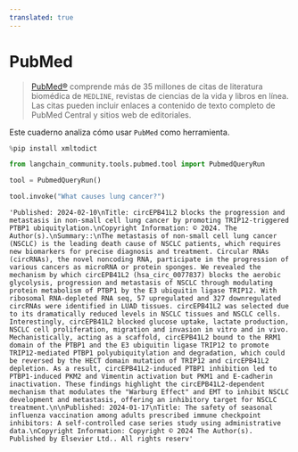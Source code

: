 ```yaml
---
translated: true
---
```


# PubMed

>[PubMed®](https://pubmed.ncbi.nlm.nih.gov/) comprende más de 35 millones de citas de literatura biomédica de `MEDLINE`, revistas de ciencias de la vida y libros en línea. Las citas pueden incluir enlaces a contenido de texto completo de PubMed Central y sitios web de editoriales.

Este cuaderno analiza cómo usar `PubMed` como herramienta.

```python
%pip install xmltodict
```

```python
from langchain_community.tools.pubmed.tool import PubmedQueryRun
```

```python
tool = PubmedQueryRun()
```

```python
tool.invoke("What causes lung cancer?")
```

```output
'Published: 2024-02-10\nTitle: circEPB41L2 blocks the progression and metastasis in non-small cell lung cancer by promoting TRIP12-triggered PTBP1 ubiquitylation.\nCopyright Information: © 2024. The Author(s).\nSummary::\nThe metastasis of non-small cell lung cancer (NSCLC) is the leading death cause of NSCLC patients, which requires new biomarkers for precise diagnosis and treatment. Circular RNAs (circRNAs), the novel noncoding RNA, participate in the progression of various cancers as microRNA or protein sponges. We revealed the mechanism by which circEPB41L2 (hsa_circ_0077837) blocks the aerobic glycolysis, progression and metastasis of NSCLC through modulating protein metabolism of PTBP1 by the E3 ubiquitin ligase TRIP12. With ribosomal RNA-depleted RNA seq, 57 upregulated and 327 downregulated circRNAs were identified in LUAD tissues. circEPB41L2 was selected due to its dramatically reduced levels in NSCLC tissues and NSCLC cells. Interestingly, circEPB41L2 blocked glucose uptake, lactate production, NSCLC cell proliferation, migration and invasion in vitro and in vivo. Mechanistically, acting as a scaffold, circEPB41L2 bound to the RRM1 domain of the PTBP1 and the E3 ubiquitin ligase TRIP12 to promote TRIP12-mediated PTBP1 polyubiquitylation and degradation, which could be reversed by the HECT domain mutation of TRIP12 and circEPB41L2 depletion. As a result, circEPB41L2-induced PTBP1 inhibition led to PTBP1-induced PKM2 and Vimentin activation but PKM1 and E-cadherin inactivation. These findings highlight the circEPB41L2-dependent mechanism that modulates the "Warburg Effect" and EMT to inhibit NSCLC development and metastasis, offering an inhibitory target for NSCLC treatment.\n\nPublished: 2024-01-17\nTitle: The safety of seasonal influenza vaccination among adults prescribed immune checkpoint inhibitors: A self-controlled case series study using administrative data.\nCopyright Information: Copyright © 2024 The Author(s). Published by Elsevier Ltd.. All rights reserv'
```
